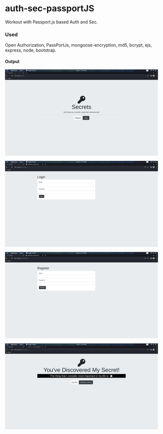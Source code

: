 # auth-sec-passportJS
Workout with Passport.js based Auth and Sec.

### Used

Open Authorization, PassPortJs, mongoose-encryption, md5, bcrypt, ejs, express, node, bootstrap. 

#### Output

![Image-1](./images/1.png "Home Screen")

![Image-2](./images/2.png "Login Screen")

![Image-3](./images/3.png "Register Screen")

![Image-4](./images/4.png "Secret Screen")